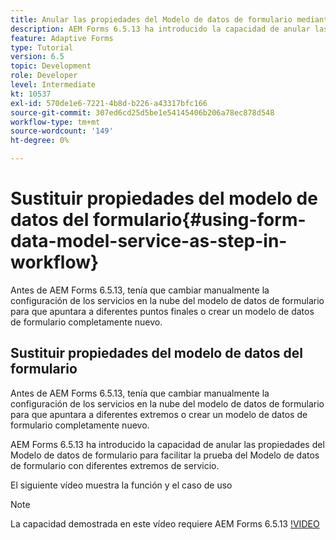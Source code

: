 ```yaml
---
title: Anular las propiedades del Modelo de datos de formulario mediante la configuración OSGi
description: AEM Forms 6.5.13 ha introducido la capacidad de anular las propiedades del modelo de datos de formulario para facilitar la prueba de un modelo de datos de formulario con diferentes extremos.
feature: Adaptive Forms
type: Tutorial
version: 6.5
topic: Development
role: Developer
level: Intermediate
kt: 10537
exl-id: 570de1e6-7221-4b8d-b226-a43317bfc166
source-git-commit: 307ed6cd25d5be1e54145406b206a78ec878d548
workflow-type: tm+mt
source-wordcount: '149'
ht-degree: 0%

---
```


# Sustituir propiedades del modelo de datos del formulario{#using-form-data-model-service-as-step-in-workflow}

Antes de AEM Forms 6.5.13, tenía que cambiar manualmente la configuración de los servicios en la nube del modelo de datos de formulario para que apuntara a diferentes puntos finales o crear un modelo de datos de formulario completamente nuevo.

## Sustituir propiedades del modelo de datos del formulario

Antes de AEM Forms 6.5.13, tenía que cambiar manualmente la configuración de los servicios en la nube del modelo de datos de formulario para que apuntara a diferentes extremos o crear un modelo de datos de formulario completamente nuevo.

AEM Forms 6.5.13 ha introducido la capacidad de anular las propiedades del Modelo de datos de formulario para facilitar la prueba del Modelo de datos de formulario con diferentes extremos de servicio.

El siguiente vídeo muestra la función y el caso de uso

>[!NOTE]
>La capacidad demostrada en este vídeo requiere AEM Forms 6.5.13
>[!VIDEO](https://video.tv.adobe.com/v/343762?quality=9&learn=on)
